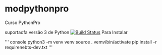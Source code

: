 # modpythonpro
Curso PythonPro

suportadfa versão 3 de Python
[![Build Status](https://travis-ci.org/mod64bits/modpythonpro.svg?branch=master)](https://travis-ci.org/mod64bits/modpythonpro)
Para Instalar

''' console
python3 -m venv venv
source . vemv/bin/activate
pip install -r requirenebts-dev.txt
'''





